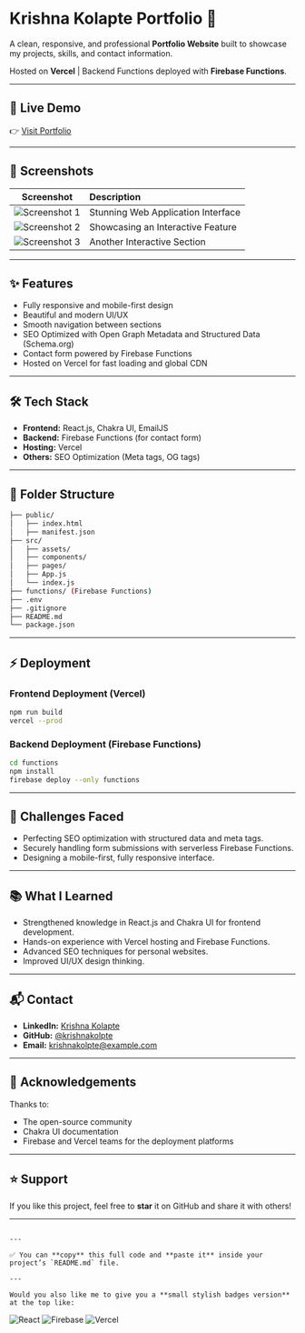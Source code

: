 # Krishna Kolapte Portfolio 🚀

A clean, responsive, and professional **Portfolio Website** built to showcase my projects, skills, and contact information.

Hosted on **Vercel** | Backend Functions deployed with **Firebase Functions**.

---

## 🚀 Live Demo

👉 [Visit Portfolio](https://krishna-kolapte-portfolio.vercel.app)

---

## 📸 Screenshots

| Screenshot | Description |
|:----------:|:------------|
| ![Screenshot 1](https://res.cloudinary.com/dl1hhfbhd/image/upload/v1745855765/Screenshot_2025-04-28_090933_ffgmlg.png) | Stunning Web Application Interface |
| ![Screenshot 2](https://res.cloudinary.com/dl1hhfbhd/image/upload/v1745855765/Screenshot_2025-04-28_090959_rszm21.png) | Showcasing an Interactive Feature |
| ![Screenshot 3](https://res.cloudinary.com/dl1hhfbhd/image/upload/v1745855765/Screenshot_2025-04-28_091029_xcbxux.png) | Another Interactive Section |

---

## ✨ Features

- Fully responsive and mobile-first design
- Beautiful and modern UI/UX
- Smooth navigation between sections
- SEO Optimized with Open Graph Metadata and Structured Data (Schema.org)
- Contact form powered by Firebase Functions
- Hosted on Vercel for fast loading and global CDN

---

## 🛠️ Tech Stack

- **Frontend:** React.js, Chakra UI, EmailJS
- **Backend:** Firebase Functions (for contact form)
- **Hosting:** Vercel
- **Others:** SEO Optimization (Meta tags, OG tags)

---

## 📂 Folder Structure

```bash
├── public/
│   ├── index.html
│   ├── manifest.json
├── src/
│   ├── assets/
│   ├── components/
│   ├── pages/
│   ├── App.js
│   └── index.js
├── functions/ (Firebase Functions)
├── .env
├── .gitignore
├── README.md
└── package.json
```

---

## ⚡ Deployment

### Frontend Deployment (Vercel)

```bash
npm run build
vercel --prod
```

### Backend Deployment (Firebase Functions)

```bash
cd functions
npm install
firebase deploy --only functions
```

---

## 🧠 Challenges Faced

- Perfecting SEO optimization with structured data and meta tags.
- Securely handling form submissions with serverless Firebase Functions.
- Designing a mobile-first, fully responsive interface.

---

## 📚 What I Learned

- Strengthened knowledge in React.js and Chakra UI for frontend development.
- Hands-on experience with Vercel hosting and Firebase Functions.
- Advanced SEO techniques for personal websites.
- Improved UI/UX design thinking.

---

## 📬 Contact

- **LinkedIn:** [Krishna Kolapte](https://www.linkedin.com/in/krishnakolapte)
- **GitHub:** [@krishnakolpte](https://github.com/krishnakolpte)
- **Email:** [krishnakolpte@example.com](mailto:krishnakolpte@example.com)

---

## 🙏 Acknowledgements

Thanks to:

- The open-source community
- Chakra UI documentation
- Firebase and Vercel teams for the deployment platforms

---

## ⭐ Support

If you like this project, feel free to **star** it on GitHub and share it with others!

---
```

---

✅ You can **copy** this full code and **paste it** inside your project’s `README.md` file.

---

Would you also like me to give you a **small stylish badges version** at the top like:

```
![React](https://img.shields.io/badge/React-20232A?style=for-the-badge&logo=react&logoColor=61DAFB)
![Firebase](https://img.shields.io/badge/Firebase-ffca28?style=for-the-badge&logo=firebase&logoColor=black)
![Vercel](https://img.shields.io/badge/Vercel-black?style=for-the-badge&logo=vercel&logoColor=white)
```

